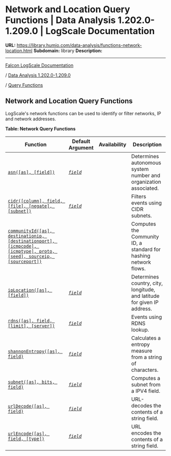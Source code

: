 # Network and Location Query Functions | Data Analysis 1.202.0-1.209.0 | LogScale Documentation

**URL:** https://library.humio.com/data-analysis/functions-network-location.html
**Subdomain:** library
**Description:** 

---

[Falcon LogScale Documentation](https://library.humio.com)

/ [Data Analysis 1.202.0-1.209.0](data-analysis-docs.html)

/ [Query Functions](functions.html)

## Network and Location Query Functions

LogScale's network functions can be used to identify or filter networks, IP and network addresses. 

**Table: Network Query Functions**

Function| Default Argument| Availability| Description  
---|---|---|---  
[`asn([as], [field])`](functions-asn.html "asn\(\)")| [_`field`_](functions-asn.html#query-functions-asn-field)|  |  Determines autonomous system number and organization associated.   
[`cidr([column], field, [file], [negate], [subnet])`](functions-cidr.html "cidr\(\)")| [_`field`_](functions-cidr.html#query-functions-cidr-field)|  |  Filters events using CIDR subnets.   
[`communityId([as], destinationip, [destinationport], [icmpcode], [icmptype], proto, [seed], sourceip, [sourceport])`](functions-communityid.html "communityId\(\)")|  |  |  Computes the Community ID, a standard for hashing network flows.   
[`ipLocation([as], [field])`](functions-iplocation.html "ipLocation\(\)")| [_`field`_](functions-iplocation.html#query-functions-iplocation-field)|  |  Determines country, city, longitude, and latitude for given IP address.   
[`rdns([as], field, [limit], [server])`](functions-rdns.html "rdns\(\)")| [_`field`_](functions-rdns.html#query-functions-rdns-field)|  |  Events using RDNS lookup.   
[`shannonEntropy([as], field)`](functions-shannonentropy.html "shannonEntropy\(\)")| [_`field`_](functions-shannonentropy.html#query-functions-shannonentropy-field)|  |  Calculates a entropy measure from a string of characters.   
[`subnet([as], bits, field)`](functions-subnet.html "subnet\(\)")| [_`field`_](functions-subnet.html#query-functions-subnet-field)|  |  Computes a subnet from a IPV4 field.   
[`urlDecode([as], field)`](functions-urldecode.html "urlDecode\(\)")| [_`field`_](functions-urldecode.html#query-functions-urldecode-field)|  |  URL-decodes the contents of a string field.   
[`urlEncode([as], field, [type])`](functions-urlencode.html "urlEncode\(\)")| [_`field`_](functions-urlencode.html#query-functions-urlencode-field)|  |  URL encodes the contents of a string field.
